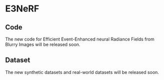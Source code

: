 # E3NeRF
## Code
The new code for Efficient Event-Enhanced neural Radiance Fields from Blurry Images will be released soon.
## Dataset
The new synthetic datasets and real-world datasets will be released soon.
